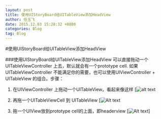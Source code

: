 ```yaml
---
layout: post
title: 使用UIStoryBoard给UITableView添加HeadView
author: 任玉飞
date: 2015.12.03 15:28:32 +0800
categories: Blog
tag: Blog
---
```


#使用UIStoryBoard给UITableView添加HeadView

###使用UIStoryBoard给UITableView添加HeadView
可以直接拖动一个UITableViewController 上去，默认就会有一个prototype cell. 如果UITableViewController 不能满足你的需要，也可以使用UIViewController + UITableView 的组合。步骤：

1. 在UIViewController 上拖动一个UITableView。看起来像这样
[![alt text](http://img.bbs.csdn.net/upload/201504/14/1428973805_630689.png "title")

2. 再拖一个UITableViewCell 到 UITableView 
[![Alt text](http://upload-images.jianshu.io/upload_images/301240-7e2dffc1c73c29f4.png?imageMogr2/auto-orient/strip%7CimageView2/2/w/1240)
3. 拖一个UIView放到prototype cell的上面，即headerview 
[![Alt text](http://upload-images.jianshu.io/upload_images/301240-dbb05731a98bf952.png?imageMogr2/auto-orient/strip%7CimageView2/2/w/1240)]

